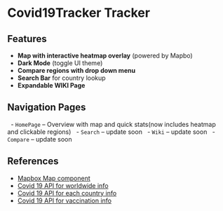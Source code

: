 # Covid19Tracker Tracker

## Features

- **Map with interactive heatmap overlay** (powered by Mapbo)
- **Dark Mode** (toggle UI theme)
- **Compare regions with drop down menu**
- **Search Bar** for country lookup
- **Expandable WIKI Page** 

## Navigation Pages

  - `HomePage` – Overview with map and quick stats(now includes heatmap and clickable regions)
  - `Search` – update soon
  - `Wiki` – update soon
  - `Compare` – update soon

## References

- [Mapbox Map component](https://docs.mapbox.com/mapbox-gl-js/guides/)
- [Covid 19 API for worldwide info](https://disease.sh/v3/covid-19/all)
- [Covid 19 API for each country info](https://disease.sh/v3/covid-19/countries)
- [Covid 19 API for vaccination info](https://disease.sh/v3/covid-19/vaccine/coverage?lastdays=1&fullData=false)
